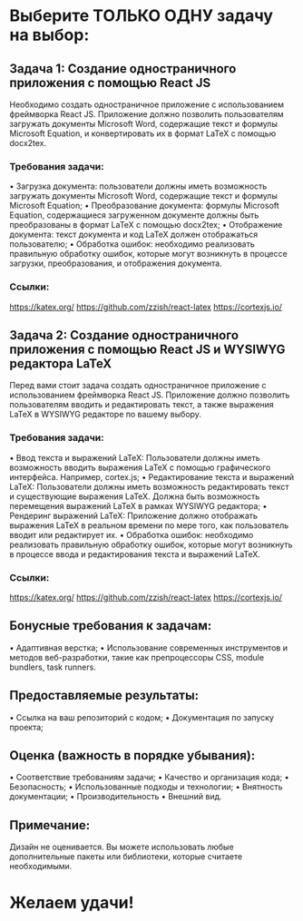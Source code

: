 # Выберите ТОЛЬКО ОДНУ задачу на выбор:

## Задача 1: Создание одностраничного приложения с помощью React JS

Необходимо создать одностраничное приложение с использованием фреймворка React JS. Приложение должно позволить пользователям загружать документы Microsoft Word, содержащие текст и формулы Microsoft Equation, и конвертировать их в формат LaTeX с помощью docx2tex.

### Требования задачи:

•	Загрузка документа: пользователи должны иметь возможность загружать документы Microsoft Word, содержащие текст и формулы Microsoft Equation;
•	Преобразование документа: формулы Microsoft Equation, содержащиеся загруженном документе должны быть преобразованы в формат LaTeX с помощью docx2tex;
•	Отображение документа: текст документа и код LaTeX должен отображаться пользователю;
•	Обработка ошибок: необходимо реализовать правильную обработку ошибок, которые могут возникнуть в процессе загрузки, преобразования, и отображения документа.

### Ссылки:
https://katex.org/
https://github.com/zzish/react-latex
https://cortexjs.io/

## Задача 2: Создание одностраничного приложения с помощью React JS и WYSIWYG редактора LaTeX
Перед вами стоит задача создать одностраничное приложение с использованием фреймворка React JS. Приложение должно позволить пользователям вводить и редактировать текст, а также выражения LaTeX в WYSIWYG редакторе по вашему выбору.

### Требования задачи:
•	Ввод текста и выражений LaTeX: Пользователи должны иметь возможность вводить выражения LaTeX с помощью графического интерфейса. Например, cortex.js;
•	Редактирование текста и выражений LaTeX: Пользователи должны иметь возможность редактировать текст и существующие выражения LaTeX. Должна быть возможность перемещения выражений LaTeX в рамках WYSIWYG редактора;
•	Рендеринг выражений LaTeX: Приложение должно отображать выражения LaTeX в реальном времени по мере того, как пользователь вводит или редактирует их.
•	Обработка ошибок: необходимо реализовать правильную обработку ошибок, которые могут возникнуть в процессе ввода и редактирования текста и выражений LaTeX.

### Ссылки:
https://katex.org/
https://github.com/zzish/react-latex
https://cortexjs.io/

## Бонусные требования к задачам:
•	Адаптивная верстка;
•	Использование современных инструментов и методов веб-разработки, такие как препроцессоры CSS, module bundlers, task runners.

## Предоставляемые результаты:
•	Ссылка на ваш репозиторий с кодом;
•	Документация по запуску проекта;

## Оценка (важность в порядке убывания):
•	Соответствие требованиям задачи;
•	Качество и организация кода;
•	Безопасность;
•	Использованные подходы и технологии;
•	Внятность документации;
•	Производительность
•	Внешний вид.

## Примечание:
Дизайн не оценивается. Вы можете использовать любые дополнительные пакеты или библиотеки, которые считаете необходимыми.

# Желаем удачи!

